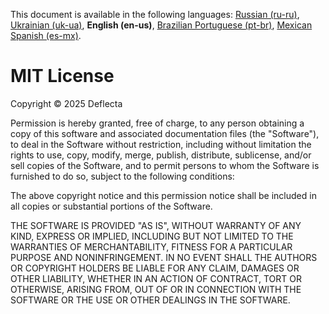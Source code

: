 This document is available in the following languages: [Russian (ru-ru)](/LICENSE_ru-ru.md), [Ukrainian (uk-ua)](/LICENSE_uk-ua.md), **English (en-us)**, [Brazilian Portuguese (pt-br)](/LICENSE_pt-br.md), [Mexican Spanish (es-mx)](/LICENSE_es-mx.md).

# MIT License

Copyright © 2025 Deflecta

Permission is hereby granted, free of charge, to any person obtaining a copy
of this software and associated documentation files (the "Software"), to deal
in the Software without restriction, including without limitation the rights
to use, copy, modify, merge, publish, distribute, sublicense, and/or sell
copies of the Software, and to permit persons to whom the Software is
furnished to do so, subject to the following conditions:

The above copyright notice and this permission notice shall be included in all
copies or substantial portions of the Software.

THE SOFTWARE IS PROVIDED "AS IS", WITHOUT WARRANTY OF ANY KIND, EXPRESS OR
IMPLIED, INCLUDING BUT NOT LIMITED TO THE WARRANTIES OF MERCHANTABILITY,
FITNESS FOR A PARTICULAR PURPOSE AND NONINFRINGEMENT. IN NO EVENT SHALL THE
AUTHORS OR COPYRIGHT HOLDERS BE LIABLE FOR ANY CLAIM, DAMAGES OR OTHER
LIABILITY, WHETHER IN AN ACTION OF CONTRACT, TORT OR OTHERWISE, ARISING FROM,
OUT OF OR IN CONNECTION WITH THE SOFTWARE OR THE USE OR OTHER DEALINGS IN THE
SOFTWARE.
